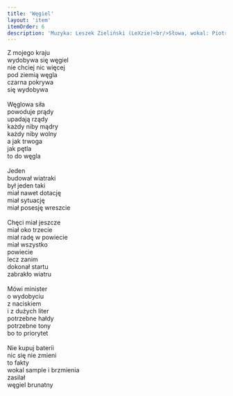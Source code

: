 ```yaml
---
title: 'Węgiel'
layout: 'item'
itemOrder: 6
description: 'Muzyka: Leszek Zieliński (LeXzie)<br/>Słowa, wokal: Piotr Markiewicz<br/>Przemowa ministra: Marek Markiewicz'
---
```


Z mojego kraju<br/>
wydobywa się węgiel<br/>
nie chciej nic więcej<br/>
pod ziemią węgla<br/>
czarna pokrywa<br/>
się wydobywa<br/>
<br/>
Węglowa siła<br/>
powoduje prądy<br/>
upadają rządy<br/>
każdy niby mądry<br/>
każdy niby wolny<br/>
a jak trwoga<br/>
jak pętla<br/>
to do węgla<br/>
<br/>
Jeden<br/>
budował wiatraki<br/>
był jeden taki<br/>
miał nawet dotację<br/>
miał sytuację<br/>
miał posesję wreszcie<br/>
<br/>
Chęci miał jeszcze<br/>
miał oko trzecie<br/>
miał radę w powiecie<br/>
miał wszystko<br/>
powiecie<br/>
lecz zanim<br/>
dokonał startu<br/>
zabrakło wiatru<br/>
<br/>
Mówi minister<br/>
o wydobyciu<br/>
z naciskiem<br/>
i z dużych liter<br/>
potrzebne hałdy<br/>
potrzebne tony<br/>
bo to priorytet<br/>
<br/>
Nie kupuj baterii<br/>
nic się nie zmieni<br/>
to fakty<br/>
wokal sample i brzmienia<br/>
zasilał<br/>
węgiel brunatny
